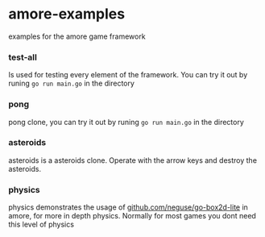 # amore-examples

examples for the amore game framework

### test-all

Is used for testing every element of the framework. You can try it out by 
runing `go run main.go` in the directory

### pong 

pong clone, you can try it out by runing `go run main.go` in the directory

### asteroids

asteroids is a asteroids clone. Operate with the arrow keys and destroy the asteroids.

### physics

physics demonstrates the usage of [github.com/neguse/go-box2d-lite](https://github.com/neguse/go-box2d-lite)
in amore, for more in depth physics. Normally for most games you dont need this 
level of physics
